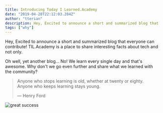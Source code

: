 ```yaml
---
title: Introducing Today I Learned.Academy
date: "2019-04-28T22:12:03.284Z"
author: "tterian"
description: Hey, Excited to announce a short and summarized blog that everyone can contribute!
tags: ["why"]
---
```


Hey, Excited to announce a short and summarized blog that everyone can contribute!
TIL.Academy is a place to share interesting facts about tech and not only.

Oh well, yet another blog... No!
We learn every single day and that's awesome. Why don't we go even further and share what we learned with the community?

> Anyone who stops learning is old, whether at twenty or eighty. Anyone who keeps learning stays young.
>
> ― Henry Ford

![great success](https://media.giphy.com/media/a0h7sAqON67nO/giphy.gif)
